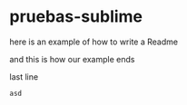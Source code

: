 # pruebas-sublime

here is an example of how to write a Readme

and this is how our example ends

last line

	asd
	